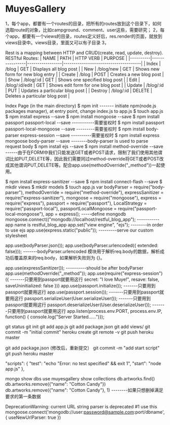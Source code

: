 # MuyesGallery

1，每个app，都要有一个routes的目录，把所有的routes放到这个目录下，如何选取route的对象，比如campground、comment、user这些，需要研究；
2，每个app，都要有一个views的目录，routes定义好后，res.render的页面，就放到views目录中。views目录，里面又可以有子目录
3，




Rest is a mapping between HTTP and CRUD(create, read, update, destroy).
RESTful Routes:
|   NAME   |     PATH       |   HTTP VERB     |            PURPOSE                   |
|----------|----------------|-----------------|--------------------------------------| 
| Index    | /blog          |      GET        | Displays all blog post               |
| New      | /blog/new      |      GET        | Shows new form for new blog entry    |
| Create   | /blog          |      POST       | Creates a new blog post              |
| Show     | /blog/:id      |      GET        | Shows one specified blog post        |
| Edit     | /blog/:id/edit |      GET        | Shows edit form for one blog post    |
| Update   | /blog/:id      |      PUT        | Updates a particular blog post       |
| Destroy  | /blog/:id      |      DELETE     | Deletes a particular blog post       |


Index Page (in the main directory)
$ npm init ------- initiate npm(node.js packages manager), at entry point, change index.js to app.js
$ touch app.js
$ npm install express --save
$ npm install mongoose --save
$ npm install passport passport-local --save      -----------需要鉴权时
$ npm install passport passport-local-mongoose --save      ---------需要鉴权时
$ npm install body-parser express-session --save       ----------需要鉴权时
$ npm install express mongoose body-parser --save       --------body-parser is used to parse request body
$ npm install ejs --save
$ npm install method-override --save           ------由于在FORM中我们只能发送GET或者POST请求，限制了我们使用其他谓词比如PUT,DELETE等，因此我们需要同过method-override将GET或者POST改成其他谓词PUT,DELETE等。配合app.use(methodOverride("_method"))一起使用。

$ npm install express-sanitizer --save
$ npm install connect-flash --save
$ mkdir views
$ mkdir models
$ touch app.js
var bodyParser                = require("body-parser"),
methodOverride               = require("method-override"),
expressSanitizer              =  require("express-sanitizer"),
mongoose                        =  require("mongoose"),
express                            =  require("express"),
passport                           =  require("passport"),
LocalStrategy                    =  require("passport-local"),
passportLocalMongoose  =  require("passport-local-mongoose"),
app                                    = express();
-----define mongodb
mongoose.connect(("mongodb://localhost/restful_blog_app");    -----------app name is restful_blog_app
app.set("view engine", "ejs");         --------in order to use ejs
app.use(express.static("public"));     ---------serve our custom stylesheet

app.use(bodyParser.json());
app.use(bodyParser.urlencoded({ extended: false}));
-------bodyParser.urlencoded 模块用于解析req.body的数据，解析成功后覆盖原来的req.body，如果解析失败则为 {}。

app.use(expressSanitizer());   ----------should be after bodyParser
app.use(methodOverride("_method"));
app.use(require("express-session")({         -------只要用到passport就要用这行
    secret: "I love Muye!",
    resave: false,
    saveUninitialized: false
}))
app.use(passport.initialize());    -------只要用到passport就要用这行
app.use(passport.session());      -------只要用到passport就要用这行
passport.serializeUser(User.serializeUser());     -------只要用到passport就要用这行
passport.deserializeUser(User.deserializeUser());       -------只要用到passport就要用这行
app.listen(process.env.PORT, process.env.IP, function() {  console.log("Server Started......")});


git status
git init
git add app.js
git add package.json
git add views/
git commit -m "initial commit"
heroku create
git remote -v
git push heroku master

git add package.json (修改后，重新提交）
git commit -m "add start script"
git push heroku master

"scripts": {
    "test": "echo \"Error: no test specified\" && exit 1",
    "start": "node app.js"
  },

mongo
show dbs
use muyesgallery
show collections
db.artworks.find()
db.artworks.remove({"name": "Cotton Candy"})
db.artworks.remove({"name": "Cotton Candy"}, 1)  --------如果只想删掉满足要求的第一条数据


DeprecationWarning: current URL string parser is deprecated #1
use this
mongoose.connect('mongodb://user:password@sample.com:port/dbname', { useNewUrlParser: true })